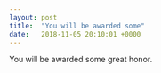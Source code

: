 ```yaml
---
layout: post
title:  "You will be awarded some"
date:   2018-11-05 20:10:01 +0000
---
```

You will be awarded some great honor.

